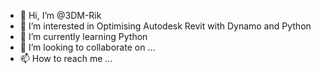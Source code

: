 - 👋 Hi, I’m @3DM-Rik
- 👀 I’m interested in Optimising Autodesk Revit with Dynamo and Python
- 🌱 I’m currently learning Python
- 💞️ I’m looking to collaborate on ...
- 📫 How to reach me ...

<!---
3DM-Rik/3DM-Rik is a ✨ special ✨ repository because its `README.md` (this file) appears on your GitHub profile.
You can click the Preview link to take a look at your changes.
--->
